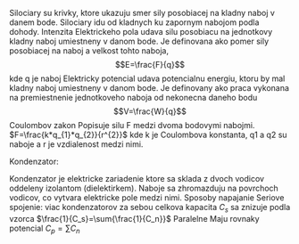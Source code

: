Silociary su krivky, ktore ukazuju smer sily posobiacej na kladny naboj v danem bode. Silociary idu od kladnych ku zapornym nabojom podla dohody.
Intenzita Elektrickeho pola udava silu posobiacu na jednotkovy kladny naboj umiestneny v danom bode. Je definovana ako pomer sily posobiacej na naboj a velkost tohto naboja,
$$E=\frac{F}{q}$$
kde q je naboj
Elektricky potencial udava potencialnu energiu, ktoru by mal kladny naboj umiestneny v danom bode. Je definovany ako praca vykonana na premiestnenie jednotkoveho naboja od nekonecna daneho bodu
$$V=\frac{W}{q}$$
Coulombov zakon
Popisuje silu F medzi dvoma bodovymi nabojmi. $F=\frac{k*q_{1}*q_{2}}{r^{2}}$
kde k je Coulombova konstanta, q1 a q2 su naboje a r je vzdialenost medzi nimi.

Kondenzator:

Kondenzator je elektricke zariadenie ktore sa sklada z dvoch vodicov oddeleny izolantom (dielektirkem). Naboje sa zhromazduju na povrchoch vodicov, co vytvara elektricke pole medzi nimi.
Sposoby napajanie
Seriove spojenie:
viac kondenzatorov za sebou
celkova kapacita $C_s$ sa znizuje podla vzorca $\frac{1}{C_s}=\sum{\frac{1}{C_n}}$
Paralelne
Maju rovnaky potencial $C_{p}=\sum{C_{n}}$
